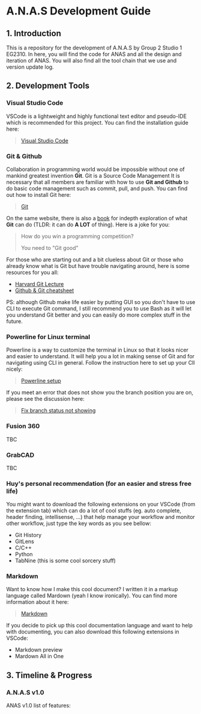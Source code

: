 # A.N.A.S Development Guide
## 1. Introduction

This is a repository for the development of A.N.A.S by Group 2 Studio 1 EG2310. In here, you will find the code for ANAS and all the design and iteration of ANAS. You will also find all the tool chain that we use and version update log.

## 2. Development Tools
### Visual Studio Code
VSCode is a lightweight and highly functional text editor and pseudo-IDE which is recommended for this project. You can find the installation guide here:
> [Visual Studio Code](https://code.visualstudio.com/)
### Git & Github
Collaboration in programming world would be impossible without one of mankind greatest invention **Git**. Git is a Source Code Management
It is necessary that all members are familiar with how to use **Git and Github** to do basic code management such as commit, pull, and push. You can find out how to install Git here:
> [Git](https://git-scm.com/)

On the same website, there is also a [book](https://git-scm.com/book/en/v2) for indepth exploration of what **Git** can do (TLDR: it can do **A LOT** of thing). Here is a joke for you: 
> How do you win a programming competition?
>  
> You need to "Git good"

For those who are starting out and a bit clueless about Git or those who already know what is Git but have trouble navigating around, here is some resources for you all:
* [Harvard Git Lecture](https://cs50.harvard.edu/web/2020/weeks/1/) 
* [Github & Git cheatsheet](https://education.github.com/git-cheat-sheet-education.pdf)

PS: although Github make life easier by putting GUI so you don't have to use CLI to execute Git command, I still recommend you to use Bash as it will let you understand Git better and you can easily do more complex stuff in the future.

### Powerline for Linux terminal
Powerline is a way to customize the terminal in Linux so that it looks nicer and easier to understand. It will help you a lot in making sense of Git and for navigating using CLI in general. Follow the instruction here to set up your ClI nicely:
> [Powerline setup](https://www.ricalo.com/blog/install-powerline-ubuntu/#install-powerline)

If you meet an error that does not show you the branch position you are on, please see the discussion here:
> [Fix branch status not showing](https://github.com/powerline/powerline/issues/186#issuecomment-247810572)


### Fusion 360
TBC

### GrabCAD
TBC

### Huy's personal recommendation (for an easier and stress free life)
You might want to download the following extensions on your VSCode (from the extension tab) which can do a lot of cool stuffs (eg. auto complete, header finding, intellisense, ...) that help manage your workflow and monitor other workflow, just type the key words as you see bellow:
* Git History
* GitLens
* C/C++
* Python
* TabNine (this is some cool sorcery stuff)
  
### Markdown
Want to know how I make this cool document? I written it in a markup language called Mardown (yeah I know ironically). You can find more information about it here:
> [Markdown](https://www.markdownguide.org/)

If you decide to pick up this cool documentation language and want to help with documenting, you can also download this following extensions in VSCode:
* Markdown preview
* Mardown All in One

## 3. Timeline & Progress
### A.N.A.S  v1.0
ANAS v1.0 list of features:





